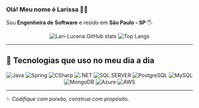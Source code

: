 ### Olá! Meu nome é Larissa 👩‍💻  
Sou **Engenheira de Software** e resido em **São Paulo - SP** 🖐️  

<div align="center">
  
![Lari-Lucena GitHub stats](https://github-readme-stats.vercel.app/api?username=Lari-Lucena&show_icons=true&theme=dracula)
![Top Langs](https://github-readme-stats.vercel.app/api/top-langs/?username=Lari-Lucena&layout=compact&theme=dracula)

</div>

---

## 🚀 Tecnologias que uso no meu dia a dia

<div align="center">
  <img align="center" alt="Java" src="https://img.shields.io/badge/Java-ED8B00?style=for-the-badge&logo=openjdk&logoColor=white"/>
  <img align="center" alt="Spring" src="https://img.shields.io/badge/Spring-6DB33F?style=for-the-badge&logo=spring&logoColor=white"/>
  <img align="center" alt="CSharp" src="https://img.shields.io/badge/C%23-239120?style=for-the-badge&logo=c-sharp&logoColor=white"/>
  <img align="center" alt=".NET" src="https://img.shields.io/badge/.NET-5C2D91?style=for-the-badge&logo=.net&logoColor=white"/>
  <img align="center" alt="SQL SERVER" src="https://img.shields.io/badge/Microsoft_SQL_Server-CC2927?style=for-the-badge&logo=microsoft-sql-server&logoColor=white"/>
  <img align="center" alt="PostgreSQL" src="https://img.shields.io/badge/PostgreSQL-316192?style=for-the-badge&logo=postgresql&logoColor=white"/>
  <img align="center" alt="MySQL" src="https://img.shields.io/badge/MySQL-4479A1?style=for-the-badge&logo=mysql&logoColor=white"/>
  <img align="center" alt="MongoDB" src="https://img.shields.io/badge/MongoDB-47A248?style=for-the-badge&logo=mongodb&logoColor=white"/>
  <img align="center" alt="Azure" src="https://img.shields.io/badge/Microsoft_Azure-0089D6?style=for-the-badge&logo=microsoft-azure&logoColor=white"/>
  <img align="center" alt="AWS" src="https://img.shields.io/badge/Amazon_AWS-232F3E?style=for-the-badge&logo=amazon-aws&logoColor=white"/>
</div>

---

✨ *Codifique com paixão, construa com propósito.*
